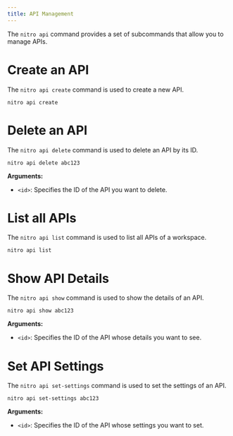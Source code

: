 ```yaml
---
title: API Management
---
```


The `nitro api` command provides a set of subcommands that allow you to manage APIs.

# Create an API

The `nitro api create` command is used to create a new API.

```shell
nitro api create
```

# Delete an API

The `nitro api delete` command is used to delete an API by its ID.

```shell
nitro api delete abc123
```

**Arguments:**

- `<id>`: Specifies the ID of the API you want to delete.

# List all APIs

The `nitro api list` command is used to list all APIs of a workspace.

```shell
nitro api list
```

# Show API Details

The `nitro api show` command is used to show the details of an API.

```shell
nitro api show abc123
```

**Arguments:**

- `<id>`: Specifies the ID of the API whose details you want to see.

# Set API Settings

The `nitro api set-settings` command is used to set the settings of an API.

```shell
nitro api set-settings abc123
```

**Arguments:**

- `<id>`: Specifies the ID of the API whose settings you want to set.
